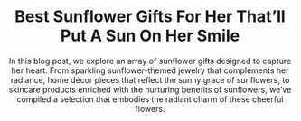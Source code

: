 ---
layout: post
title: Best Sunflower Gifts For Her That’ll Put A Sun On Her Smile
subtitle: In this blog post, we explore an array of sunflower gifts designed to capture her heart. From sparkling sunflower-themed jewelry that complements her radiance, home décor pieces that reflect the sunny grace of sunflowers, to skincare products enriched with the nurturing benefits of sunflowers, we’ve compiled a selection that embodies the radiant charm of these cheerful flowers.
header-img: "img/post/2023/09/copied/medium_sunflower_gifts_for_her_2bce3467d4.jpg"
header-style: text
permalink: "/sunflower-gifts-her/"
catalog: true
tags:
  - Recipients 
  - Men
---   